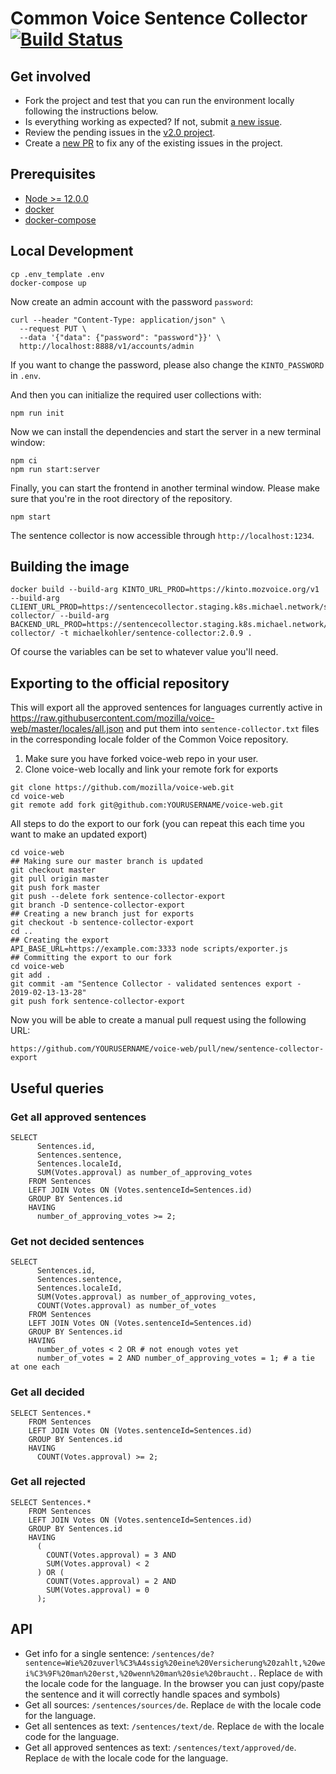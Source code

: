 # Common Voice Sentence Collector [![Build Status](https://travis-ci.com/Common-Voice/sentence-collector.svg?branch=master)](https://travis-ci.com/Common-Voice/sentence-collector)

## Get involved

- Fork the project and test that you can run the environment locally following the instructions below.
- Is everything working as expected? If not, submit [a new issue](https://github.com/Common-Voice/sentence-collector/issues/new).
- Review the pending issues in the [v2.0 project](https://github.com/Common-Voice/sentence-collector/projects/2).
- Create a [new PR](https://github.com/Common-Voice/sentence-collector/compare) to fix any of the existing issues in the project.

## Prerequisites

 * [Node >= 12.0.0](https://nodejs.org/en/)
 * [docker](https://docs.docker.com/install/)
 * [docker-compose](https://docs.docker.com/compose/install/)

## Local Development

```
cp .env_template .env
docker-compose up
```

Now create an admin account with the password `password`:

```
curl --header "Content-Type: application/json" \
  --request PUT \
  --data '{"data": {"password": "password"}}' \
  http://localhost:8888/v1/accounts/admin
```

If you want to change the password, please also change the `KINTO_PASSWORD` in `.env`.

And then you can initialize the required user collections with:

```
npm run init
```

Now we can install the dependencies and start the server in a new terminal window:

```
npm ci
npm run start:server
```

Finally, you can start the frontend in another terminal window. Please make sure that you're in the root directory of the repository.

```
npm start
```

The sentence collector is now accessible through `http://localhost:1234`.

## Building the image

```
docker build --build-arg KINTO_URL_PROD=https://kinto.mozvoice.org/v1 --build-arg CLIENT_URL_PROD=https://sentencecollector.staging.k8s.michael.network/sentence-collector/ --build-arg BACKEND_URL_PROD=https://sentencecollector.staging.k8s.michael.network/sentence-collector/ -t michaelkohler/sentence-collector:2.0.9 .
```

Of course the variables can be set to whatever value you'll need.

## Exporting to the official repository

This will export all the approved sentences for languages currently active in https://raw.githubusercontent.com/mozilla/voice-web/master/locales/all.json and put them into `sentence-collector.txt` files in the corresponding locale folder of the Common Voice repository.

1. Make sure you have forked voice-web repo in your user.
2. Clone voice-web locally and link your remote fork for exports

```
git clone https://github.com/mozilla/voice-web.git
cd voice-web
git remote add fork git@github.com:YOURUSERNAME/voice-web.git
```

All steps to do the export to our fork (you can repeat this each time you want to make an updated export)

```
cd voice-web
## Making sure our master branch is updated
git checkout master
git pull origin master
git push fork master
git push --delete fork sentence-collector-export
git branch -D sentence-collector-export
## Creating a new branch just for exports
git checkout -b sentence-collector-export
cd ..
## Creating the export
API_BASE_URL=https://example.com:3333 node scripts/exporter.js
## Committing the export to our fork
cd voice-web
git add .
git commit -am "Sentence Collector - validated sentences export - 2019-02-13-13-28"
git push fork sentence-collector-export
```

Now you will be able to create a manual pull request using the following URL:

``https://github.com/YOURUSERNAME/voice-web/pull/new/sentence-collector-export``

## Useful queries

### Get all approved sentences

```
SELECT
      Sentences.id,
      Sentences.sentence,
      Sentences.localeId,
      SUM(Votes.approval) as number_of_approving_votes
    FROM Sentences
    LEFT JOIN Votes ON (Votes.sentenceId=Sentences.id)
    GROUP BY Sentences.id
    HAVING
      number_of_approving_votes >= 2;
```

### Get not decided sentences

```
SELECT
      Sentences.id,
      Sentences.sentence,
      Sentences.localeId,
      SUM(Votes.approval) as number_of_approving_votes,
      COUNT(Votes.approval) as number_of_votes
    FROM Sentences
    LEFT JOIN Votes ON (Votes.sentenceId=Sentences.id)
    GROUP BY Sentences.id
    HAVING
      number_of_votes < 2 OR # not enough votes yet
      number_of_votes = 2 AND number_of_approving_votes = 1; # a tie at one each
```

### Get all decided

```
SELECT Sentences.*
    FROM Sentences
    LEFT JOIN Votes ON (Votes.sentenceId=Sentences.id)
    GROUP BY Sentences.id
    HAVING
      COUNT(Votes.approval) >= 2;
```

### Get all rejected

```
SELECT Sentences.*
    FROM Sentences
    LEFT JOIN Votes ON (Votes.sentenceId=Sentences.id)
    GROUP BY Sentences.id
    HAVING
      (
        COUNT(Votes.approval) = 3 AND
        SUM(Votes.approval) < 2
      ) OR (
        COUNT(Votes.approval) = 2 AND
        SUM(Votes.approval) = 0
      );
```

## API

* Get info for a single sentence: `/sentences/de?sentence=Wie%20zuverl%C3%A4ssig%20eine%20Versicherung%20zahlt,%20wei%C3%9F%20man%20erst,%20wenn%20man%20sie%20braucht.`. Replace `de` with the locale code for the language. In the browser you can just copy/paste the sentence and it will correctly handle spaces and symbols)
* Get all sources: `/sentences/sources/de`. Replace `de` with the locale code for the language.
* Get all sentences as text: `/sentences/text/de`. Replace `de` with the locale code for the language.
* Get all approved sentences as text: `/sentences/text/approved/de`. Replace `de` with the locale code for the language.
